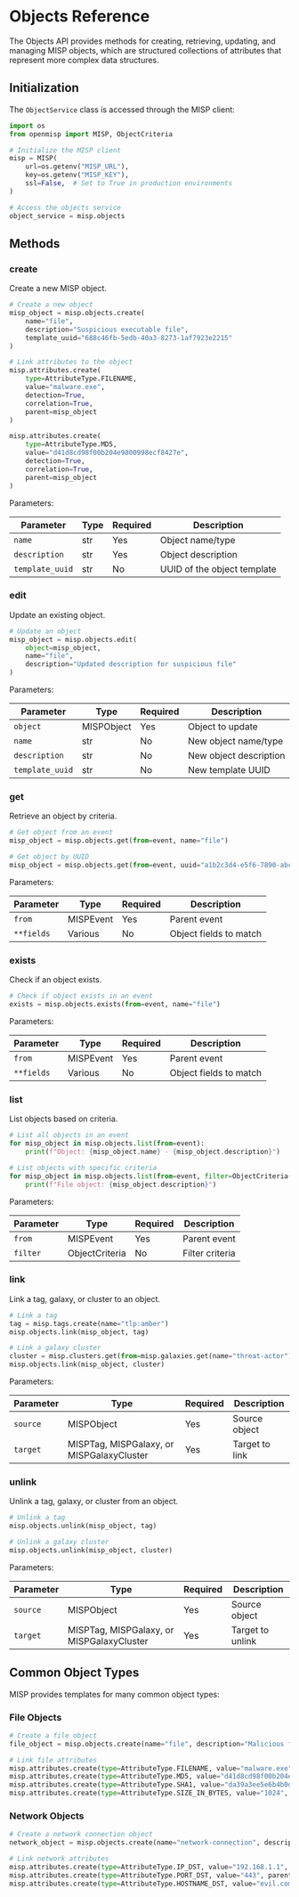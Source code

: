 # Objects Reference

The Objects API provides methods for creating, retrieving, updating, and managing MISP objects, which are structured collections of attributes that represent more complex data structures.

## Initialization

The `ObjectService` class is accessed through the MISP client:

```python
import os
from openmisp import MISP, ObjectCriteria

# Initialize the MISP client
misp = MISP(
    url=os.getenv("MISP_URL"),
    key=os.getenv("MISP_KEY"),
    ssl=False,  # Set to True in production environments
)

# Access the objects service
object_service = misp.objects
```

## Methods

### create

Create a new MISP object.

```python
# Create a new object
misp_object = misp.objects.create(
    name="file",
    description="Suspicious executable file",
    template_uuid="688c46fb-5edb-40a3-8273-1af7923e2215"
)

# Link attributes to the object
misp.attributes.create(
    type=AttributeType.FILENAME,
    value="malware.exe",
    detection=True,
    correlation=True,
    parent=misp_object
)

misp.attributes.create(
    type=AttributeType.MD5,
    value="d41d8cd98f00b204e9800998ecf8427e",
    detection=True,
    correlation=True,
    parent=misp_object
)
```

Parameters:

| Parameter | Type | Required | Description |
|-----------|------|----------|-------------|
| `name` | str | Yes | Object name/type |
| `description` | str | Yes | Object description |
| `template_uuid` | str | No | UUID of the object template |

### edit

Update an existing object.

```python
# Update an object
misp_object = misp.objects.edit(
    object=misp_object,
    name="file",
    description="Updated description for suspicious file"
)
```

Parameters:

| Parameter | Type | Required | Description |
|-----------|------|----------|-------------|
| `object` | MISPObject | Yes | Object to update |
| `name` | str | No | New object name/type |
| `description` | str | No | New object description |
| `template_uuid` | str | No | New template UUID |

### get

Retrieve an object by criteria.

```python
# Get object from an event
misp_object = misp.objects.get(from=event, name="file")

# Get object by UUID
misp_object = misp.objects.get(from=event, uuid="a1b2c3d4-e5f6-7890-abcd-ef1234567890")
```

Parameters:

| Parameter | Type | Required | Description |
|-----------|------|----------|-------------|
| `from` | MISPEvent | Yes | Parent event |
| `**fields` | Various | No | Object fields to match |

### exists

Check if an object exists.

```python
# Check if object exists in an event
exists = misp.objects.exists(from=event, name="file")
```

Parameters:

| Parameter | Type | Required | Description |
|-----------|------|----------|-------------|
| `from` | MISPEvent | Yes | Parent event |
| `**fields` | Various | No | Object fields to match |

### list

List objects based on criteria.

```python
# List all objects in an event
for misp_object in misp.objects.list(from=event):
    print(f"Object: {misp_object.name} - {misp_object.description}")

# List objects with specific criteria
for misp_object in misp.objects.list(from=event, filter=ObjectCriteria(name="file")):
    print(f"File object: {misp_object.description}")
```

Parameters:

| Parameter | Type | Required | Description |
|-----------|------|----------|-------------|
| `from` | MISPEvent | Yes | Parent event |
| `filter` | ObjectCriteria | No | Filter criteria |

### link

Link a tag, galaxy, or cluster to an object.

```python
# Link a tag
tag = misp.tags.create(name="tlp:amber")
misp.objects.link(misp_object, tag)

# Link a galaxy cluster
cluster = misp.clusters.get(from=misp.galaxies.get(name="threat-actor"), name="APT28")
misp.objects.link(misp_object, cluster)
```

Parameters:

| Parameter | Type | Required | Description |
|-----------|------|----------|-------------|
| `source` | MISPObject | Yes | Source object |
| `target` | MISPTag, MISPGalaxy, or MISPGalaxyCluster | Yes | Target to link |

### unlink

Unlink a tag, galaxy, or cluster from an object.

```python
# Unlink a tag
misp.objects.unlink(misp_object, tag)

# Unlink a galaxy cluster
misp.objects.unlink(misp_object, cluster)
```

Parameters:

| Parameter | Type | Required | Description |
|-----------|------|----------|-------------|
| `source` | MISPObject | Yes | Source object |
| `target` | MISPTag, MISPGalaxy, or MISPGalaxyCluster | Yes | Target to unlink |

## Common Object Types

MISP provides templates for many common object types:

### File Objects
```python
# Create a file object
file_object = misp.objects.create(name="file", description="Malicious file")

# Link file attributes
misp.attributes.create(type=AttributeType.FILENAME, value="malware.exe", parent=file_object)
misp.attributes.create(type=AttributeType.MD5, value="d41d8cd98f00b204e9800998ecf8427e", parent=file_object)
misp.attributes.create(type=AttributeType.SHA1, value="da39a3ee5e6b4b0d3255bfef95601890afd80709", parent=file_object)
misp.attributes.create(type=AttributeType.SIZE_IN_BYTES, value="1024", parent=file_object)
```

### Network Objects
```python
# Create a network connection object
network_object = misp.objects.create(name="network-connection", description="Suspicious connection")

# Link network attributes
misp.attributes.create(type=AttributeType.IP_DST, value="192.168.1.1", parent=network_object)
misp.attributes.create(type=AttributeType.PORT_DST, value="443", parent=network_object)
misp.attributes.create(type=AttributeType.HOSTNAME_DST, value="evil.com", parent=network_object)
```
